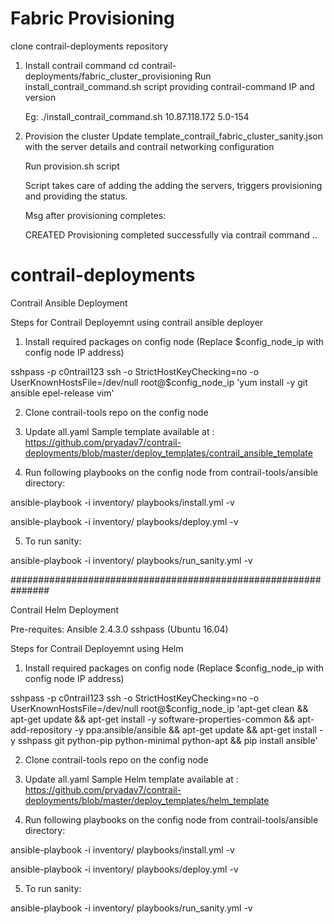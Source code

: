# Fabric Provisioning

clone contrail-deployments repository
1. Install contrail command 
   cd contrail-deployments/fabric_cluster_provisioning
   Run install_contrail_command.sh script providing contrail-command IP and version
   
   Eg: ./install_contrail_command.sh 10.87.118.172 5.0-154
   
2. Provision the cluster
   Update template_contrail_fabric_cluster_sanity.json with the server details and contrail networking configuration
   
   Run provision.sh script 
   
   Script takes care of adding the adding the servers, triggers provisioning and providing the status.

   Msg after provisioning completes:
   
   CREATED
   Provisioning completed successfully via contrail command .. 
   

# contrail-deployments


Contrail Ansible Deployment

Steps for Contrail Deployemnt using contrail ansible deployer

1. Install required packages on config node 
(Replace $config_node_ip with config node IP address)

sshpass -p c0ntrail123 ssh -o StrictHostKeyChecking=no -o UserKnownHostsFile=/dev/null root@$config_node_ip 'yum install -y git ansible epel-release vim' 

2. Clone contrail-tools repo on the config node

3. Update all.yaml 
Sample template available at : https://github.com/pryadav7/contrail-deployments/blob/master/deploy_templates/contrail_ansible_template

4. Run following playbooks on the config node from contrail-tools/ansible directory:

ansible-playbook -i inventory/ playbooks/install.yml -v

ansible-playbook -i inventory/ playbooks/deploy.yml -v

5. To run sanity:

ansible-playbook -i inventory/ playbooks/run_sanity.yml -v



###############################################################



Contrail Helm Deployment

Pre-requites:
Ansible 2.4.3.0
sshpass (Ubuntu 16.04)

Steps for Contrail Deployemnt using Helm

1. Install required packages on config node 
(Replace $config_node_ip with config node IP address)

sshpass -p c0ntrail123 ssh -o StrictHostKeyChecking=no -o UserKnownHostsFile=/dev/null root@$config_node_ip 'apt-get clean && apt-get update && apt-get install -y software-properties-common && apt-add-repository -y ppa:ansible/ansible && apt-get update && apt-get install -y sshpass git python-pip python-minimal python-apt && pip install ansible'
 
2. Clone contrail-tools repo on the config node

3. Update all.yaml 
Sample Helm template available at : https://github.com/pryadav7/contrail-deployments/blob/master/deploy_templates/helm_template

4. Run following playbooks on the config node from contrail-tools/ansible directory:

ansible-playbook -i inventory/ playbooks/install.yml -v

ansible-playbook -i inventory/ playbooks/deploy.yml -v

5. To run sanity:

ansible-playbook -i inventory/ playbooks/run_sanity.yml -v

